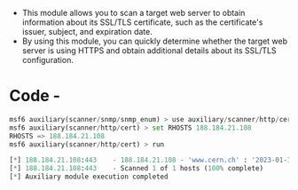 - This module allows you to scan a target web server to obtain information about its SSL/TLS certificate, such as the certificate's issuer, subject, and expiration date.
- By using this module, you can quickly determine whether the target web server is using HTTPS and obtain additional details about its SSL/TLS configuration.
# Code -
```python
msf6 auxiliary(scanner/snmp/snmp_enum) > use auxiliary/scanner/http/cert
msf6 auxiliary(scanner/http/cert) > set RHOSTS 188.184.21.108
RHOSTS => 188.184.21.108
msf6 auxiliary(scanner/http/cert) > run

[*] 188.184.21.108:443    - 188.184.21.108 - 'www.cern.ch' : '2023-01-16 00:00:00 UTC' - '2024-01-16 23:59:59 UTC'
[*] 188.184.21.108:443    - Scanned 1 of 1 hosts (100% complete)
[*] Auxiliary module execution completed
```